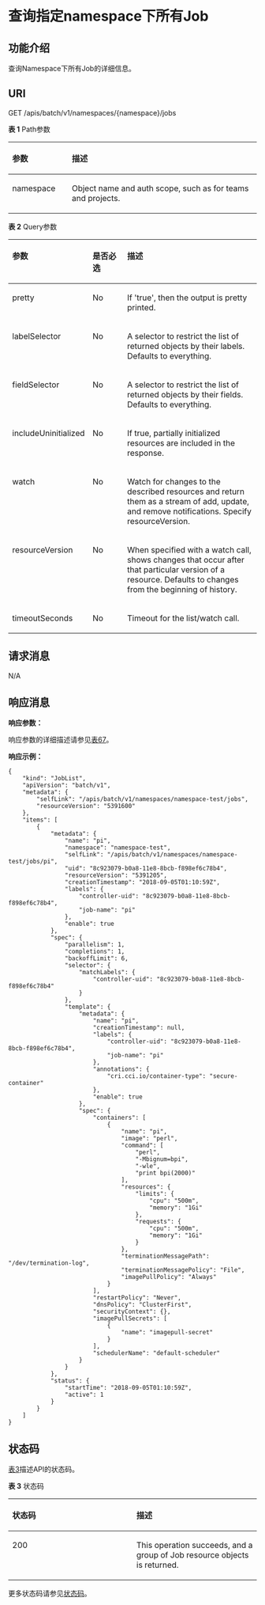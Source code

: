 # 查询指定namespace下所有Job<a name="cci_02_3043"></a>

## 功能介绍<a name="section51751064"></a>

查询Namespace下所有Job的详细信息。

## URI<a name="section63106395"></a>

GET /apis/batch/v1/namespaces/\{namespace\}/jobs

**表 1**  Path参数

<a name="table1696332124519"></a>
<table><thead align="left"><tr id="row11961332194516"><th class="cellrowborder" valign="top" width="24%" id="mcps1.2.3.1.1"><p id="p396032144518"><a name="p396032144518"></a><a name="p396032144518"></a>参数</p>
</th>
<th class="cellrowborder" valign="top" width="76%" id="mcps1.2.3.1.2"><p id="p18962325454"><a name="p18962325454"></a><a name="p18962325454"></a>描述</p>
</th>
</tr>
</thead>
<tbody><tr id="row9960327457"><td class="cellrowborder" valign="top" width="24%" headers="mcps1.2.3.1.1 "><p id="p1496113214456"><a name="p1496113214456"></a><a name="p1496113214456"></a>namespace</p>
</td>
<td class="cellrowborder" valign="top" width="76%" headers="mcps1.2.3.1.2 "><p id="p141902036155717"><a name="p141902036155717"></a><a name="p141902036155717"></a>Object name and auth scope, such as for teams and projects.</p>
</td>
</tr>
</tbody>
</table>

**表 2**  Query参数

<a name="d0e42130"></a>
<table><thead align="left"><tr id="row60594871"><th class="cellrowborder" valign="top" width="24.3%" id="mcps1.2.4.1.1"><p id="p65652297517"><a name="p65652297517"></a><a name="p65652297517"></a>参数</p>
</th>
<th class="cellrowborder" valign="top" width="15.57%" id="mcps1.2.4.1.2"><p id="p165661629135114"><a name="p165661629135114"></a><a name="p165661629135114"></a>是否必选</p>
</th>
<th class="cellrowborder" valign="top" width="60.129999999999995%" id="mcps1.2.4.1.3"><p id="p14567629115114"><a name="p14567629115114"></a><a name="p14567629115114"></a>描述</p>
</th>
</tr>
</thead>
<tbody><tr id="row40994086"><td class="cellrowborder" valign="top" width="24.3%" headers="mcps1.2.4.1.1 "><p id="p32186706"><a name="p32186706"></a><a name="p32186706"></a>pretty</p>
</td>
<td class="cellrowborder" valign="top" width="15.57%" headers="mcps1.2.4.1.2 "><p id="p56986361"><a name="p56986361"></a><a name="p56986361"></a>No</p>
</td>
<td class="cellrowborder" valign="top" width="60.129999999999995%" headers="mcps1.2.4.1.3 "><p id="p52492549"><a name="p52492549"></a><a name="p52492549"></a>If 'true', then the output is pretty printed.</p>
</td>
</tr>
<tr id="row2670901"><td class="cellrowborder" valign="top" width="24.3%" headers="mcps1.2.4.1.1 "><p id="p15016403"><a name="p15016403"></a><a name="p15016403"></a>labelSelector</p>
</td>
<td class="cellrowborder" valign="top" width="15.57%" headers="mcps1.2.4.1.2 "><p id="p8369097"><a name="p8369097"></a><a name="p8369097"></a>No</p>
</td>
<td class="cellrowborder" valign="top" width="60.129999999999995%" headers="mcps1.2.4.1.3 "><p id="p6808256"><a name="p6808256"></a><a name="p6808256"></a>A selector to restrict the list of returned objects by their labels. Defaults to everything.</p>
</td>
</tr>
<tr id="row61274307"><td class="cellrowborder" valign="top" width="24.3%" headers="mcps1.2.4.1.1 "><p id="p64271838"><a name="p64271838"></a><a name="p64271838"></a>fieldSelector</p>
</td>
<td class="cellrowborder" valign="top" width="15.57%" headers="mcps1.2.4.1.2 "><p id="p38636365"><a name="p38636365"></a><a name="p38636365"></a>No</p>
</td>
<td class="cellrowborder" valign="top" width="60.129999999999995%" headers="mcps1.2.4.1.3 "><p id="p42537849"><a name="p42537849"></a><a name="p42537849"></a>A selector to restrict the list of returned objects by their fields. Defaults to everything.</p>
</td>
</tr>
<tr id="row47296321"><td class="cellrowborder" valign="top" width="24.3%" headers="mcps1.2.4.1.1 "><p id="p5796754"><a name="p5796754"></a><a name="p5796754"></a>includeUninitialized</p>
</td>
<td class="cellrowborder" valign="top" width="15.57%" headers="mcps1.2.4.1.2 "><p id="p66883924"><a name="p66883924"></a><a name="p66883924"></a>No</p>
</td>
<td class="cellrowborder" valign="top" width="60.129999999999995%" headers="mcps1.2.4.1.3 "><p id="p37345572"><a name="p37345572"></a><a name="p37345572"></a>If true, partially initialized resources are included in the response.</p>
</td>
</tr>
<tr id="row565833"><td class="cellrowborder" valign="top" width="24.3%" headers="mcps1.2.4.1.1 "><p id="p45832525"><a name="p45832525"></a><a name="p45832525"></a>watch</p>
</td>
<td class="cellrowborder" valign="top" width="15.57%" headers="mcps1.2.4.1.2 "><p id="p21447008"><a name="p21447008"></a><a name="p21447008"></a>No</p>
</td>
<td class="cellrowborder" valign="top" width="60.129999999999995%" headers="mcps1.2.4.1.3 "><p id="p59486125"><a name="p59486125"></a><a name="p59486125"></a>Watch for changes to the described resources and return them as a stream of add, update, and remove notifications. Specify resourceVersion.</p>
</td>
</tr>
<tr id="row65613080"><td class="cellrowborder" valign="top" width="24.3%" headers="mcps1.2.4.1.1 "><p id="p13059244"><a name="p13059244"></a><a name="p13059244"></a>resourceVersion</p>
</td>
<td class="cellrowborder" valign="top" width="15.57%" headers="mcps1.2.4.1.2 "><p id="p51165837"><a name="p51165837"></a><a name="p51165837"></a>No</p>
</td>
<td class="cellrowborder" valign="top" width="60.129999999999995%" headers="mcps1.2.4.1.3 "><p id="p50792098"><a name="p50792098"></a><a name="p50792098"></a>When specified with a watch call, shows changes that occur after that particular version of a resource. Defaults to changes from the beginning of history.</p>
</td>
</tr>
<tr id="row54475699"><td class="cellrowborder" valign="top" width="24.3%" headers="mcps1.2.4.1.1 "><p id="p50455538"><a name="p50455538"></a><a name="p50455538"></a>timeoutSeconds</p>
</td>
<td class="cellrowborder" valign="top" width="15.57%" headers="mcps1.2.4.1.2 "><p id="p60366810"><a name="p60366810"></a><a name="p60366810"></a>No</p>
</td>
<td class="cellrowborder" valign="top" width="60.129999999999995%" headers="mcps1.2.4.1.3 "><p id="p57873426"><a name="p57873426"></a><a name="p57873426"></a>Timeout for the list/watch call.</p>
</td>
</tr>
</tbody>
</table>

## 请求消息<a name="section31086645"></a>

N/A

## 响应消息<a name="section11344351"></a>

**响应参数：**

响应参数的详细描述请参见[表67](数据结构.md#zh-cn_topic_0079614930_table6622802)。

**响应示例：**

```
{
    "kind": "JobList",
    "apiVersion": "batch/v1",
    "metadata": {
        "selfLink": "/apis/batch/v1/namespaces/namespace-test/jobs",
        "resourceVersion": "5391600"
    },
    "items": [
        {
            "metadata": {
                "name": "pi",
                "namespace": "namespace-test",
                "selfLink": "/apis/batch/v1/namespaces/namespace-test/jobs/pi",
                "uid": "8c923079-b0a8-11e8-8bcb-f898ef6c78b4",
                "resourceVersion": "5391205",
                "creationTimestamp": "2018-09-05T01:10:59Z",
                "labels": {
                    "controller-uid": "8c923079-b0a8-11e8-8bcb-f898ef6c78b4",
                    "job-name": "pi"
                },
                "enable": true
            },
            "spec": {
                "parallelism": 1,
                "completions": 1,
                "backoffLimit": 6,
                "selector": {
                    "matchLabels": {
                        "controller-uid": "8c923079-b0a8-11e8-8bcb-f898ef6c78b4"
                    }
                },
                "template": {
                    "metadata": {
                        "name": "pi",
                        "creationTimestamp": null,
                        "labels": {
                            "controller-uid": "8c923079-b0a8-11e8-8bcb-f898ef6c78b4",
                            "job-name": "pi"
                        },
                        "annotations": {
                            "cri.cci.io/container-type": "secure-container"
                        },
                        "enable": true
                    },
                    "spec": {
                        "containers": [
                            {
                                "name": "pi",
                                "image": "perl",
                                "command": [
                                    "perl",
                                    "-Mbignum=bpi",
                                    "-wle",
                                    "print bpi(2000)"
                                ],
                                "resources": {
                                    "limits": {
                                        "cpu": "500m",
                                        "memory": "1Gi"
                                    },
                                    "requests": {
                                        "cpu": "500m",
                                        "memory": "1Gi"
                                    }
                                },
                                "terminationMessagePath": "/dev/termination-log",
                                "terminationMessagePolicy": "File",
                                "imagePullPolicy": "Always"
                            }
                        ],
                        "restartPolicy": "Never",                                                
                        "dnsPolicy": "ClusterFirst",
                        "securityContext": {},
                        "imagePullSecrets": [
                            {
                                "name": "imagepull-secret"
                            }
                        ],
                        "schedulerName": "default-scheduler"
                    }
                }
            },
            "status": {
                "startTime": "2018-09-05T01:10:59Z",
                "active": 1
            }
        }
    ]
}
```

## 状态码<a name="section34990298"></a>

[表3](#d0e42261)描述API的状态码。

**表 3**  状态码

<a name="d0e42261"></a>
<table><thead align="left"><tr id="row59414131"><th class="cellrowborder" valign="top" width="50%" id="mcps1.2.3.1.1"><p id="p47815306"><a name="p47815306"></a><a name="p47815306"></a>状态码</p>
</th>
<th class="cellrowborder" valign="top" width="50%" id="mcps1.2.3.1.2"><p id="p47834569"><a name="p47834569"></a><a name="p47834569"></a>描述</p>
</th>
</tr>
</thead>
<tbody><tr id="row49394905"><td class="cellrowborder" valign="top" width="50%" headers="mcps1.2.3.1.1 "><p id="p41564386"><a name="p41564386"></a><a name="p41564386"></a>200</p>
</td>
<td class="cellrowborder" valign="top" width="50%" headers="mcps1.2.3.1.2 "><p id="p11272075"><a name="p11272075"></a><a name="p11272075"></a>This operation succeeds, and a group of Job resource objects is returned.</p>
</td>
</tr>
</tbody>
</table>

更多状态码请参见[状态码](状态码.md)。

